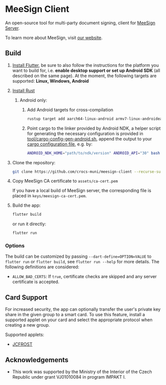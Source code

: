 # MeeSign Client

An open-source tool for multi-party document signing, client for [MeeSign Server](https://github.com/crocs-muni/meesign-server).

To learn more about MeeSign, visit [our website](https://meesign.crocs.fi.muni.cz/).

## Build

1. [Install Flutter](https://flutter.dev/docs/get-started/install), be sure to also follow the instructions for the platform you want to build for, i.e. **enable desktop support or set up Android SDK** (all described on the same page). At the moment, the following targets are supported: **Linux, Windows, Android**

2. [Install Rust](https://www.rust-lang.org/tools/install)
   1. Android only:
      1. Add Android targets for cross-compilation

         ```bash
         rustup target add aarch64-linux-android armv7-linux-androideabi x86_64-linux-android i686-linux-android
         ```

      2. Point cargo to the linker provided by Android NDK, a helper script for generating the necessary configuration is provided in [tool/cargo-config-gen-android.sh](tool/cargo-config-gen-android.sh), append the output to your [cargo configuration file](https://doc.rust-lang.org/cargo/reference/config.html#hierarchical-structure), e.g. by:

         ```bash
         ANDROID_NDK_HOME="path/to/ndk/version" ANDROID_API="30" bash ./tool/cargo-config-gen-android.sh >> ~/.cargo/config.toml
         ```

3. Clone the repository:

   ```bash
   git clone https://github.com/crocs-muni/meesign-client --recurse-submodules
   ```

4. Copy MeeSign CA certificate to `assets/ca-cert.pem`

   If you have a local build of MeeSign server, the corresponding file is placed in `keys/meesign-ca-cert.pem`.

5. Build the app:

   ```bash
   flutter build
   ```

   or run it directly:

   ```bash
   flutter run
   ```

### Options

The build can be customized by passing `--dart-define=OPTION=VALUE` to `flutter run` or `flutter build`, see `flutter run --help` for more details. The following definitions are considered:

* `ALLOW_BAD_CERTS`: If `true`, certificate checks are skipped and any server certificate is accepted.

## Card Support

For increased security, the app can optionally transfer the user's private key share in the given group to a smart card. To use this feature, install a supported applet on your card and select the appropriate protocol when creating a new group.

Supported applets:

* [JCFROST](https://github.com/crocs-muni/JCFROST)

## Acknowledgements

* This work was supported by the Ministry of the Interior of the Czech Republic under grant VJ01010084 in program IMPAKT I.
